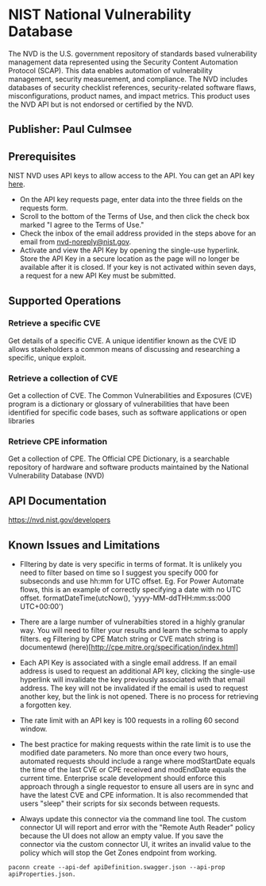 # NIST National Vulnerability Database
The NVD is the U.S. government repository of standards based vulnerability management data represented using the Security Content Automation Protocol (SCAP). This data enables automation of vulnerability management, security measurement, and compliance. The NVD includes databases of security checklist references, security-related software flaws, misconfigurations, product names, and impact metrics. This product uses the NVD API but is not endorsed or certified by the NVD.


## Publisher: Paul Culmsee

## Prerequisites
NIST NVD uses API keys to allow access to the API. You can get an API key [here](https://nvd.nist.gov/developers/request-an-api-key).
* On the API key requests page, enter data into the three fields on the requests form. 
* Scroll to the bottom of the Terms of Use, and then click the check box marked "I agree to the Terms of Use."
* Check the inbox of the email address provided in the steps above for an email from nvd-noreply@nist.gov.
* Activate and view the API Key by opening the single-use hyperlink. Store the API Key in a secure location as the page will no longer be available after it is closed. If your key is not activated within seven days, a request for a new API Key must be submitted.

## Supported Operations
### Retrieve a specific CVE
Get details of a specific CVE. A unique identifier known as the CVE ID allows stakeholders a common means of discussing and researching a specific, unique exploit. 

### Retrieve a collection of CVE
Get a collection of CVE. The Common Vulnerabilities and Exposures (CVE) program is a dictionary or glossary of vulnerabilities that have been identified for specific code bases, such as software applications or open libraries 

### Retrieve CPE information
Get a collection of CPE. The Official CPE Dictionary, is a searchable repository of hardware and software products maintained by the National Vulnerability Database (NVD)

## API Documentation
https://nvd.nist.gov/developers

## Known Issues and Limitations
* FIltering by date is very specific in terms of format.  It is unlikely you need to filter based on time so I suggest you specify 000 for subseconds and use hh:mm for UTC offset. Eg. For Power Automate flows, this is an example of correctly specifying a date with no UTC offset. formatDateTime(utcNow(), 'yyyy-MM-ddTHH:mm:ss:000 UTC+00:00')

* There are a large number of vulnerabilties stored in a highly granular way. You will need to filter your results and learn the schema to apply filters. eg Filtering by CPE Match string or CVE match string is documentewd (here)[http://cpe.mitre.org/specification/index.html]

* Each API Key is associated with a single email address. If an email address is used to request an additional API key, clicking the single-use hyperlink will invalidate the key previously associated with that email address. The key will not be invalidated if the email is used to request another key, but the link is not opened. There is no process for retrieving a forgotten key.

* The rate limit with an API key is 100 requests in a rolling 60 second window.

* The best practice for making requests within the rate limit is to use the modified date parameters. No more than once every two hours, automated requests should include a range where modStartDate equals the time of the last CVE or CPE received and modEndDate equals the current time. Enterprise scale development should enforce this approach through a single requestor to ensure all users are in sync and have the latest CVE and CPE information. It is also recommended that users "sleep" their scripts for six seconds between requests.

* Always update this connector via the command line tool. The custom connector UI will report and error with the "Remote Auth Reader" policy because the UI does not allow an empty value. If you save the connector via the custom connector UI, it writes an invalid value to the policy which will stop the Get Zones endpoint from working.
```
paconn create --api-def apiDefinition.swagger.json --api-prop apiProperties.json.
```